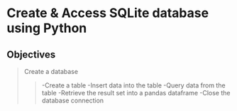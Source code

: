 # Create & Access SQLite database using Python
## Objectives
>Create a database
>>-Create a table
>>-Insert data into the table
>>-Query data from the table
>>-Retrieve the result set into a pandas dataframe
>>-Close the database connection

